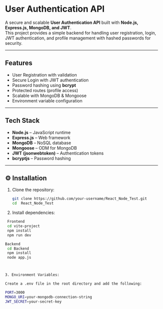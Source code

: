 #  User Authentication API

A secure and scalable **User Authentication API** built with **Node.js, Express.js, MongoDB, and JWT**.  
This project provides a simple backend for handling user registration, login, JWT authentication, and profile management with hashed passwords for security.

---

##  Features
-  User Registration with validation  
-  Secure Login with JWT authentication  
-  Password hashing using **bcrypt**  
-  Protected routes (profile access)  
-  Scalable with MongoDB & Mongoose  
-  Environment variable configuration  

---

##  Tech Stack
- **Node.js** – JavaScript runtime  
- **Express.js** – Web framework  
- **MongoDB** – NoSQL database  
- **Mongoose** – ODM for MongoDB  
- **JWT (jsonwebtoken)** – Authentication tokens  
- **bcryptjs** – Password hashing  

---

## ⚙️ Installation

1. Clone the repository:
   ```bash
   git clone https://github.com/your-username/React_Node_Test.git
   cd  React_Node_Test


2. Install dependencies:
  ```bash
   Frontend
   cd vite-project
   npm install
   npm run dev

  Backend
   cd Backend
   npm install
   node app.js



3. Environment Variables:

Create a .env file in the root directory and add the following:

PORT=3000
MONGO_URI=your-mongodb-connection-string
JWT_SECRET=your-secret-key










